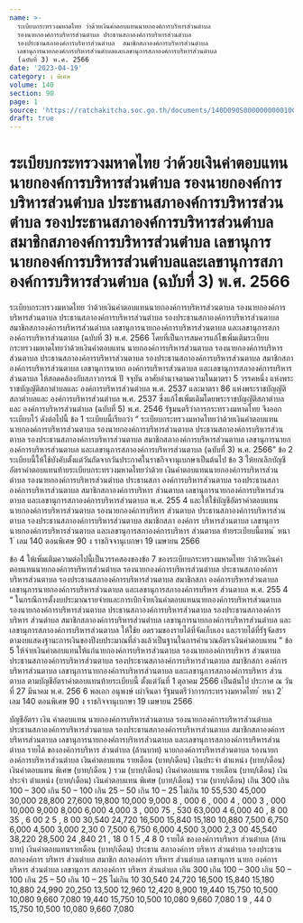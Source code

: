 ```yaml
---
name: >-
  ระเบียบกระทรวงมหาดไทย ว่าด้วยเงินค่าตอบแทนนายกองค์การบริหารส่วนตำบล
  รองนายกองค์การบริหารส่วนตำบล ประธานสภาองค์การบริหารส่วนตำบล
  รองประธานสภาองค์การบริหารส่วนตำบล  สมาชิกสภาองค์การบริหารส่วนตำบล
  เลขานุการนายกองค์การบริหารส่วนตำบลและเลขานุการสภาองค์การบริหารส่วนตำบล
  (ฉบับที่ 3) พ.ศ. 2566
date: '2023-04-19'
category: ง พิเศษ
volume: 140
section: 90
page: 1
source: 'https://ratchakitcha.soc.go.th/documents/140D090S0000000000100.pdf'
draft: true
---
```


# ระเบียบกระทรวงมหาดไทย ว่าด้วยเงินค่าตอบแทนนายกองค์การบริหารส่วนตำบล รองนายกองค์การบริหารส่วนตำบล ประธานสภาองค์การบริหารส่วนตำบล รองประธานสภาองค์การบริหารส่วนตำบล  สมาชิกสภาองค์การบริหารส่วนตำบล เลขานุการนายกองค์การบริหารส่วนตำบลและเลขานุการสภาองค์การบริหารส่วนตำบล (ฉบับที่ 3) พ.ศ. 2566

ระเบียบกระทรวงมหาดไทย ว่าด้วยเงินค่าตอบแทนนายกองค์การบริหารส่วนตาบล รองนายกองค์การบริหารส่วนตาบล ประธานสภาองค์การบริหารส่วนตำบล รองประธานสภาองค์การบริหารส่วนตาบล สมาชิกสภาองค์การบริหารส่วนตำบล เลขานุการนายกองค์การบริหารส่วนตาบล และเลขานุการสภาองค์การบริหารส่วนตาบล (ฉบับที่ 3) พ.ศ. 2566 โดยที่เป็นการสมควรแก้ไขเพิ่มเติมระเบียบกระทรวงมหาดไทยว่าด้วยเงินค่าตอบแทน นายกองค์การบริหารส่วนตาบล รองนายกองค์การบริหารส่วนตาบล ประธานสภาองค์การบริหารส่วนตาบล รองประธานสภาองค์การบริหารส่วนตาบล สมาชิกสภาองค์การบริหารส่วนตาบล เลขานุการนายก องค์การบริหารส่วนตาบล และเลขานุการสภาองค์การบริหารส่วนตาบล ให้สอดคล้องกับสภาวการณ์ ปั จจุบัน อาศัยอำนาจตามความในมาตรา 5 วรรคหนึ่ง แห่งพระราชบัญญัติสภาตำบลและ องค์การบริหารส่วนตำบล พ.ศ. 2537 และมาตรา 86 แห่งพระราชบัญญัติสภาตำบลและ องค์การบริหารส่วนตำบล พ.ศ. 2537 ซึ่งแก้ไขเพิ่มเติมโดยพระราชบัญญัติสภาตำบลและ องค์การบริหารส่วนตำบล (ฉบับที่ 5) พ.ศ. 2546 รัฐมนตรีว่าการกระทรวงมหาดไทย จึงออกระเบียบไว้ ดังต่อไปนี้ ข้อ 1 ระเบียบนี้เรียกว่า “ ระเบียบกระทรวงมหาดไทยว่าด้วยเงินค่าตอบแทน นายกองค์การบริหารส่วนตาบล รองนายกองค์การบริหารส่วนตาบล ประธานสภาองค์การบริหารส่วนตาบล รองประธานสภาองค์การบริหารส่วนตาบล สมาชิกสภาองค์การบริหารส่วนตาบล เลขานุการนายก องค์การบริหารส่วนตาบล และเลขานุการสภาองค์การบริหารส่วนตาบล (ฉบับที่ 3) พ.ศ. 2566” ข้อ 2 ระเบียบนี้ให้ใช้บังคับตั้งแต่วันถัดจากวันประกาศในราชกิจจานุเบกษาเป็นต้นไป ข้อ 3 ให้ยกเลิกบัญชีอัตราค่าตอบแทนท้ายระเบียบกระทรวงมหาดไทยว่าด้วย เงินค่าตอบแทนนายกองค์การบริหารส่วนตำบล รองนายกองค์การบริหารส่วนตำบล ประธานสภา องค์การบริหารส่วนตาบล รองประธานสภาองค์การบริหารส่วนตาบล สมาชิกสภาองค์การบริหาร ส่วนตาบล เลขานุการนายกองค์การบริหารส่วนตาบล และเลขานุการสภาองค์การบริหารส่วนตาบล พ.ศ. 255 4 และให้ใช้บัญชีอัตราค่าตอบแทนนายกองค์การบริหารส่วนตาบล รองนายกองค์การบริหาร ส่วนตาบล ประธานสภาองค์การบริหารส่วนตาบล รองประธานสภาองค์การบริหารส่วนตาบล สมาชิกสภา องค์การ บริหารส่วนตาบล เลขานุการนายกองค์การบริหารส่วนตาบล และเลขานุการสภาองค์การบริหาร ส่วนตาบล ท้ายระเบียบนี้แทน ้ หนา 1 ่ เลม 140 ตอนพิเศษ 90 ง ราชกิจจานุเบกษา 19 เมษายน 2566

ข้อ 4 ให้เพิ่มเติมความต่อไปนี้เป็นวรรคสองของข้อ 7 ของระเบียบกระทรวงมหาดไทย ว่าด้วยเงินค่าตอบแทนนายกองค์การบริหารส่วนตำบล รองนายกองค์การบริหารส่วนตำบล ประธานสภาองค์การบริหารส่วนตาบล รองประธานสภาองค์การบริหารส่วนตาบล สมาชิกสภา องค์การบริหารส่วนตาบล เลขานุการนายกองค์การบริหารส่วนตาบล และเลขานุการสภาองค์การบริหาร ส่วนตาบล พ.ศ. 255 4 “ ในกรณีการตั้งงบประมาณรายจ่ายและการเบิกจ่ำยเงินค่าตอบแทนนายกองค์การบริหารส่วนตาบล รองนายกองค์การบริหารส่วนตาบล ประธานสภาองค์การบริหารส่วนตาบล รองประธานสภาองค์การบริหาร ส่วนตำบล สมาชิกสภาองค์การบริหารส่วนตำบล เลขานุการนายกองค์การบริหารส่วนตำบล และเลขานุการสภาองค์การบริหารส่วนตาบล ให้ใช้ย อดรวมของรายได้ที่จัดเก็บเอง และรายได้ที่รัฐจัดสรร ตามงบแสดงฐานะการเงินของปีงบประมาณที่ล่วงแล้วเป็นฐานในการคำนวณอัตราเงินค่าตอบแทน ” ข้อ 5 ให้จ่ายเงินค่าตอบแทนให้แก่นายกองค์การบริหารส่วนตาบล รองนายกองค์การบริหาร ส่วนตาบล ประธานสภาองค์การบริหารส่วนตาบล รองประธานสภาองค์การบริหารส่วนตาบล สมาชิกสภา องค์การบริหารส่วนตาบล เลขานุการนายกองค์การบริหารส่วนตาบล และเลขานุการสภาองค์การบริหาร ส่วนตาบล ตามบัญชีอัตราค่าตอบแทนท้ายระเบียบนี้ ตั้งแต่วันที่ 1 ตุลาคม 2566 เป็นต้นไป ประกาศ ณ วันที่ 27 มีนาคม พ.ศ. 256 6 พลเอก อนุพงษ์ เผ่าจินดา รัฐมนตรีว่าการกระทรวงมหาดไทย ้ หนา 2 ่ เลม 140 ตอนพิเศษ 90 ง ราชกิจจานุเบกษา 19 เมษายน 2566

บัญชีอัตรา เงิน ค่าตอบแทน นายกองค์การบริหารส่วนตาบล รองนายกองค์การบริหารส่วนตำบล ประธานสภาองค์การบริหารส่วนตาบล รองประธานสภาองค์การบริหารส่วนตาบล สมาชิกสภาองค์การบริหารส่วนตาบล เลขานุการนายกองค์การบริหารส่วนตาบล และเลขานุการสภาองค์การบริหารส่วนตำบล รายได้ ขององค์การบริหาร ส่วนตำบล (ล้านบาท) นายกองค์การบริหารส่วนตาบล รองนายกองค์การบริหารส่วนตำบล เงินค่าตอบแทน รายเดือน (บาท/เดือน) เงินประจำ ตำแหน่ง (บาท/เดือน) เงินค่าตอบแทน พิเศษ (บาท/เดือน ) รวม (บาท/เดือน) เงินค่าตอบแทน รายเดือน (บาท/เดือน) เงินประจำ ตำแหน่ง (บาท/เดือน) เงินค่าตอบแทน พิเศษ (บาท/เดือน) รวม (บาท/เดือน) เกิน 300 เกิน 100 – 300 เกิน 50 – 100 เกิน 25 – 50 เกิน 10 – 25 ไม่เกิน 10 55,530 45,000 30,000 28,800 27,600 19,800 10,000 9,000 8 , 000 6 , 000 4 , 000 3 , 000 10,000 9,000 8,000 6,000 4,000 3 , 000 75 , 530 63,000 4 6,000 40 , 8 00 35 , 6 00 2 5 , 8 00 30,540 24,720 16,500 15,840 15,180 10,880 7,500 6,750 6,000 4,500 3,000 2,30 0 7,500 6,750 6,000 4,500 3,000 2,3 00 45,540 38,220 28,500 24 ,840 21 , 18 0 1 5 ,4 8 0 รายได้ ขององค์การบริหาร ส่วนตำบล (ล้านบาท) เงินค่าตอบแทนรายเดือน (บาท/เดือน) ประธาน สภาองค์การ บริหาร ส่วนตำบล รองประธาน สภาองค์การ บริหาร ส่วนตำบล สมาชิก สภาองค์การ บริหาร ส่วนตำบล เลขานุการ นายก องค์การบริหาร ส่วนตำบล เลขานุการ สภาองค์การ บริหาร ส่วนตำบล เกิน 300 เกิน 100 – 300 เกิน 50 – 100 เกิน 25 – 50 เกิน 10 – 25 ไม่เกิน 10 30,540 24,720 16,500 15,840 15,180 10,880 24,990 20,250 13,500 12,960 12,420 8,900 19,440 15,750 10,500 10,080 9,660 7,080 19,440 15,750 10,500 10,080 9,660 7,080 1 9 , 44 0 15,750 10,500 10,080 9,660 7,080
